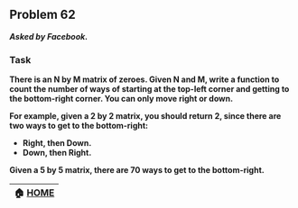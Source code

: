 ## Problem 62
***Asked by Facebook.***
### Task
**There is an N by M matrix of zeroes. Given N and M, write a function to count the number of ways of starting at the top-left corner and getting to the bottom-right corner. You can only move right or down.**

**For example, given a 2 by 2 matrix, you should return 2, since there are two ways to get to the bottom-right:**
- **Right, then Down.**
- **Down, then Right.**

**Given a 5 by 5 matrix, there are 70 ways to get to the bottom-right.**

|**:house: [HOME](https://github.com/theInvincible/Daily-Coding-Problem/)**|
|--------------------------------------------------------------------------|
